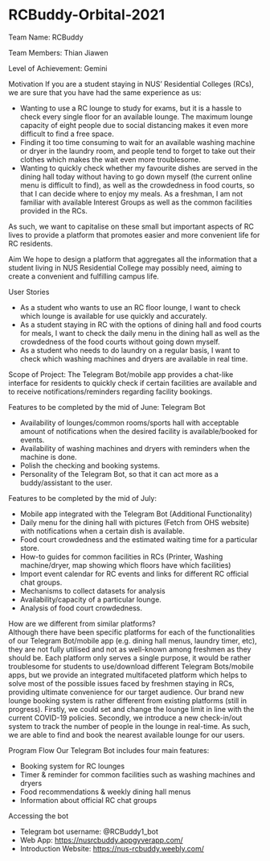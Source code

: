 # RCBuddy-Orbital-2021
Team Name: RCBuddy

Team Members: Thian Jiawen

Level of Achievement: Gemini

Motivation 
If you are a student staying in NUS’ Residential Colleges (RCs), we are sure that you have had the same experience as us:
- Wanting to use a RC lounge to study for exams, but it is a hassle to check every single floor for an available lounge. The maximum lounge capacity of eight people due to social distancing makes it even more difficult to find a free space.
- Finding it too time consuming to wait for an available washing machine or dryer in the laundry room, and people tend to forget to take out their clothes which makes the wait even more troublesome.
- Wanting to quickly check whether my favourite dishes are served in the dining hall today without having to go down myself (the current online menu is difficult to find), as well as the crowdedness in food courts, so that I can decide where to enjoy my meals.
As a freshman, I am not familiar with available Interest Groups as well as the common facilities provided in the RCs.

As such, we want to capitalise on these small but important aspects of RC lives to provide a platform that promotes easier and more convenient life for RC residents. 


Aim 
We hope to design a platform that aggregates all the information that a student living in NUS Residential College may possibly need, aiming to create a convenient and fulfilling campus life.


User Stories

- As a student who wants to use an RC floor lounge, I want to check which lounge is available for use quickly and accurately.
- As a student staying in RC with the options of dining hall and food courts for meals, I want to check the daily menu in the dining hall as well as the crowdedness of the food courts without going down myself.
- As a student who needs to do laundry on a regular basis, I want to check which washing machines and dryers are available in real time.


Scope of Project: 
The Telegram Bot/mobile app provides a chat-like interface for residents to quickly check if certain facilities are available and to receive notifications/reminders regarding facility bookings.


Features to be completed by the mid of June: 
Telegram Bot
- Availability of lounges/common rooms/sports hall with acceptable amount of notifications when the desired facility is available/booked for events.
- Availability of washing machines and dryers with reminders when the machine is done.
- Polish the checking and booking systems.
- Personality of the Telegram Bot, so that it can act more as a buddy/assistant to the user.


Features to be completed by the mid of July: 
- Mobile app integrated with the Telegram Bot (Additional Functionality)
- Daily menu for the dining hall with pictures (Fetch from OHS website) with notifications when a certain dish is available.
- Food court crowdedness and the estimated waiting time for a particular store.
- How-to guides for common facilities in RCs (Printer, Washing machine/dryer, map showing which floors have which facilities)
- Import event calendar for RC events and links for different RC official chat groups.
- Mechanisms to collect datasets for analysis
- Availability/capacity of a particular lounge.
- Analysis of food court crowdedness.


How are we different from similar platforms?  
Although there have been specific platforms for each of the functionalities of our Telegram Bot/mobile app (e.g. dining hall menus, laundry timer, etc), they are not fully utilised and not as well-known among freshmen as they should be. Each platform only serves a single purpose, it would be rather troublesome for students to use/download different Telegram Bots/mobile apps, but we provide an integrated multifaceted platform which helps to solve most of the possible issues faced by freshmen staying in RCs, providing ultimate convenience for our target audience.
Our brand new lounge booking system is rather different from existing platforms (still in progress). Firstly, we could set and change the lounge limit in line with the current COVID-19 policies. Secondly, we introduce a new check-in/out system to track the number of people in the lounge in real-time. As such, we are able to find and book the nearest available lounge for our users.


Program Flow 
Our Telegram Bot includes four main features:
- Booking system for RC lounges
- Timer & reminder for common facilities such as washing machines and dryers
- Food recommendations & weekly dining hall menus
- Information about official RC chat groups

Accessing the bot
- Telegram bot username: @RCBuddy1_bot
- Web App: https://nusrcbuddy.appgyverapp.com/
- Introduction Website: https://nus-rcbuddy.weebly.com/
